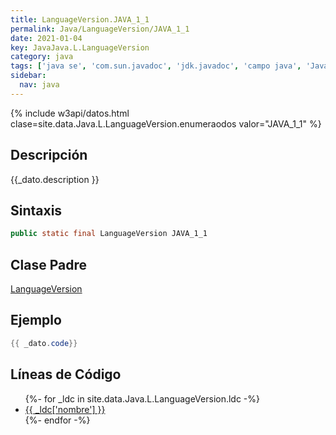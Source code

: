 ```yaml
---
title: LanguageVersion.JAVA_1_1
permalink: Java/LanguageVersion/JAVA_1_1
date: 2021-01-04
key: JavaJava.L.LanguageVersion
category: java
tags: ['java se', 'com.sun.javadoc', 'jdk.javadoc', 'campo java', 'Java 1.5']
sidebar: 
  nav: java
---
```


{% include w3api/datos.html clase=site.data.Java.L.LanguageVersion.enumeraodos valor="JAVA_1_1" %}

## Descripción
{{_dato.description }}

## Sintaxis
~~~java
public static final LanguageVersion JAVA_1_1
~~~

## Clase Padre
[LanguageVersion](/Java/LanguageVersion/)

## Ejemplo
~~~java
{{ _dato.code}}
~~~

## Líneas de Código
<ul>
{%- for _ldc in site.data.Java.L.LanguageVersion.ldc -%}
   <li>
       <a href="{{_ldc['url'] }}">{{ _ldc['nombre'] }}</a>
   </li>
{%- endfor -%}
</ul>
